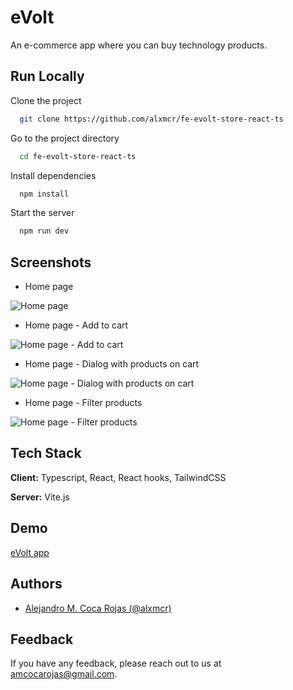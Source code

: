 
# eVolt

An e-commerce app where you can buy technology products.


## Run Locally

Clone the project

```bash
  git clone https://github.com/alxmcr/fe-evolt-store-react-ts
```

Go to the project directory

```bash
  cd fe-evolt-store-react-ts
```

Install dependencies

```bash
  npm install
```

Start the server

```bash
  npm run dev
```


## Screenshots

- Home page

![Home page](https://evolt-store.netlify.app/screenshots/01-evolt-home-page.png)

- Home page - Add to cart

![Home page - Add to cart](https://evolt-store.netlify.app/screenshots/02-evolt-home-page-add-to-cart.png)

- Home page - Dialog with products on cart

![Home page - Dialog with products on cart](https://evolt-store.netlify.app/screenshots/03-evolt-home-page-dialog-shopping-cart.png)

- Home page - Filter products

![Home page - Filter products](https://evolt-store.netlify.app/screenshots/04-evolt-home-page-filter.png)

## Tech Stack

**Client:** Typescript, React, React hooks, TailwindCSS

**Server:** Vite.js


## Demo

[eVolt app](https://evolt-store.netlify.app/)


## Authors

- [Alejandro M. Coca Rojas (@alxmcr)](https://www.github.com/alxmcr)


## Feedback

If you have any feedback, please reach out to us at amcocarojas@gmail.com.

